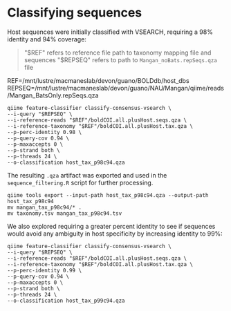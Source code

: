# Classifying sequences
Host sequences were initially classified with VSEARCH, requiring a 98% identity and 94% coverage:
> "$REF" refers to reference file path to taxonomy mapping file and sequences
> "$REPSEQ" refers to path to `Mangan_noBats.repSeqs.qza` file

REF=/mnt/lustre/macmaneslab/devon/guano/BOLDdb/host_dbs
REPSEQ=/mnt/lustre/macmaneslab/devon/guano/NAU/Mangan/qiime/reads/Mangan_BatsOnly.repSeqs.qza

```
qiime feature-classifier classify-consensus-vsearch \
--i-query "$REPSEQ" \
--i-reference-reads "$REF"/boldCOI.all.plusHost.seqs.qza \
--i-reference-taxonomy "$REF"/boldCOI.all.plusHost.tax.qza \
--p-perc-identity 0.98 \
--p-query-cov 0.94 \
--p-maxaccepts 0 \
--p-strand both \
--p-threads 24 \
--o-classification host_tax_p98c94.qza
```

The resulting `.qza` artifact was exported and used in the `sequence_filtering.R` script for further processing.
```
qiime tools export --input-path host_tax_p98c94.qza --output-path host_tax_p98c94
mv mangan_tax_p98c94/* .
mv taxonomy.tsv mangan_tax_p98c94.tsv
```

We also explored requiring a greater percent identity to see if sequences would avoid any ambiguity in host specificity by increasing identity to 99%:

```
qiime feature-classifier classify-consensus-vsearch \
--i-query "$REPSEQ" \
--i-reference-reads "$REF"/boldCOI.all.plusHost.seqs.qza \
--i-reference-taxonomy "$REF"/boldCOI.all.plusHost.tax.qza \
--p-perc-identity 0.99 \
--p-query-cov 0.94 \
--p-maxaccepts 0 \
--p-strand both \
--p-threads 24 \
--o-classification host_tax_p99c94.qza
```
